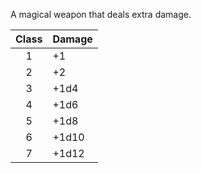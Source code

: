 ---
---

A magical weapon that deals extra damage.

| Class | Damage
|:-----:|--------
|   1   | +1
|   2   | +2
|   3   | +1d4
|   4   | +1d6
|   5   | +1d8
|   6   | +1d10
|   7   | +1d12
